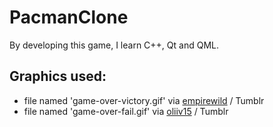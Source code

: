 # PacmanClone

By developing this game, I learn C++, Qt and QML. 

## Graphics used:
* file named 'game-over-victory.gif' via [empirewild](http://empirewild.tumblr.com/) / Tumblr
* file named 'game-over-fail.gif' via [oliiv15](http://oliiv15.tumblr.com/) / Tumblr


